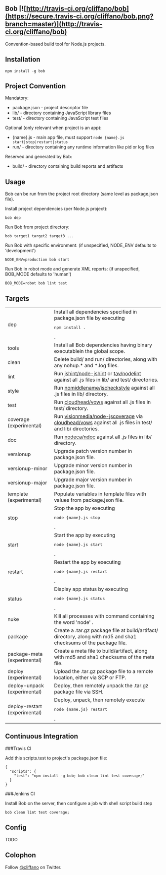 Bob [![http://travis-ci.org/cliffano/bob](https://secure.travis-ci.org/cliffano/bob.png?branch=master)](http://travis-ci.org/cliffano/bob)
---

Convention-based build tool for Node.js projects.

Installation
------------

    npm install -g bob

Project Convention
------------------

Mandatory:

* package.json - project descriptor file
* lib/ - directory containing JavaScript library files
* test/ - directory containing JavaScript test files

Optional (only relevant when project is an app):

* {name}.js - main app file, must support `node {name}.js start|stop|restart|status`
* run/ - directory containing any runtime information like pid or log files

Reserved and generated by Bob:

* build/ - directory containing build reports and artifacts

Usage
-----

Bob can be run from the project root directory (same level as package.json file).

Install project dependencies (per Node.js project):

    bob dep
    
Run Bob from project directory:

    bob target1 target2 target3 ...

Run Bob with specific environment:
(if unspecified, NODE_ENV defaults to 'development')

    NODE_ENV=production bob start

Run Bob in robot mode and generate XML reports:
(if unspecified, BOB_MODE defaults to 'human')

    BOB_MODE=robot bob lint test
    
Targets
-------

<table>
  <tr>
    <td>dep</td>
    <td>Install all dependencies specified in package.json file by executing <pre>npm install .</pre> .</td>
  </tr>
  <tr>
    <td>tools</td>
    <td>Install all Bob dependencies having binary executablein the global scope.</td>
  </tr>
  <tr>
    <td>clean</td>
    <td>Delete build/ and run/ directories, along with any nohup.* and *.log files.</td>
  </tr>
  <tr>
    <td>lint</td>
    <td>Run <a href=http://github.com/jshint/node-jshint">jshint/node-jshint</a> or <a href=http://github.com/tav/nodelint">tav/nodelint</a> against all .js files in lib/ and test/ directories.</td>
  </tr>
  <tr>
    <td>style</td>
    <td>Run <a href=http://github.com/nomiddlename/jscheckstyle">nomiddlename/jscheckstyle</a> against all .js files in lib/ directory.</td>
  </tr>
  <tr>
    <td>test</td>
    <td>Run <a href=http://github.com/cloudhead/vows">cloudhead/vows</a> against all .js files in test/ directory.</td>
  </tr>
  <tr>
    <td>coverage (experimental)</td>
    <td>Run <a href=http://github.com/visionmedia/node-jscoverage">visionmedia/node-jscoverage</a> via <a href=http://github.com/cloudhead/vows">cloudhead/vows</a> against all .js files in test/ and lib/ directories.</td>
  </tr>
  <tr>
    <td>doc</td>
    <td>Run <a href=http://github.com/nodeca/ndoc">nodeca/ndoc</a> against all .js files in lib/ directory.</td>
  </tr>
  <tr>
    <td>versionup</td>
    <td>Upgrade patch version number in package.json file.</td>
  </tr>
  <tr>
    <td>versionup-minor</td>
    <td>Upgrade minor version number in package.json file.</td>
  </tr>
  <tr>
    <td>versionup-major</td>
    <td>Upgrade major version number in package.json file.</td>
  </tr>
  <tr>
    <td>template (experimental)</td>
    <td>Populate variables in template files with values from package.json file.</td>
  </tr>
  <tr>
    <td>stop</td>
    <td>Stop the app by executing <pre>node {name}.js stop</pre> .</td>
  </tr>
  <tr>
    <td>start</td>
    <td>Start the app by executing <pre>node {name}.js start</pre> .</td>
  </tr>
  <tr>
    <td>restart</td>
    <td>Restart the app by executing <pre>node {name}.js restart</pre> .</td>
  </tr>
  <tr>
    <td>status</td>
    <td>Display app status by executing <pre>node {name}.js status</pre> .</td>
  </tr>
  <tr>
    <td>nuke</td>
    <td>Kill all processes with command containing the word 'node' .</td>
  </tr>
  <tr>
    <td>package</td>
    <td>Create a .tar.gz package file at build/artifact/ directory, along with md5 and sha1 checksums of the package file.</td>
  </tr>
  <tr>
    <td>package-meta (experimental)</td>
    <td>Create a meta file to build/artifact, along with md5 and sha1 checksums of the meta file.</td>
  </tr>
  <tr>
    <td>deploy (experimental)</td>
    <td>Upload the .tar.gz package file to a remote location, either via SCP or FTP.</td>
  </tr>
  <tr>
    <td>deploy-unpack (experimental)</td>
    <td>Deploy, then remotely unpack the .tar.gz package file via SSH.</td>
  </tr>
  <tr>
    <td>deploy-restart (experimental)</td>
    <td>Deploy, unpack, then remotely execute <pre>node {name.js} restart</pre> .</td>
  </tr>
</table>

Continuous Integration
----------------------

###Travis CI

Add this scripts.test to project's package.json file:

    {
      "scripts": {
        "test": "npm install -g bob; bob clean lint test coverage;"
      }
    }

###Jenkins CI

Install Bob on the server, then configure a job with shell script build step 

    bob clean lint test coverage;

Config
------

TODO

Colophon
--------

Follow [@cliffano](http://twitter.com/cliffano) on Twitter.